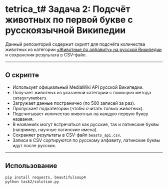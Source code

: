 # tetrica_t# Задача 2: Подсчёт животных по первой букве с русскоязычной Википедии

Данный репозиторий содержит скрипт для подсчёта количества животных из категории
[«Животные по алфавиту» на русской Википедии](https://ru.wikipedia.org/wiki/Категория:Животные_по_алфавиту)  
и сохранения результата в CSV-файл.

---

## О скрипте

- Использует официальный MediaWiki API русской Википедии.
- Получает животных из указанной категории с помощью метода `categorymembers`.
- Загружает данные постранично (по 500 записей за раз).
- Пропускает подкатегории (чтобы считать только животных).
- Подсчитывает количество животных на каждую первую букву названия.
- В названиях могут встречаться как русские, так и латинские буквы
  (например, научные латинские имена).
- Сохраняет результаты в CSV-файл `beasts_api.csv`.
- Записи в CSV сортируются по русскому алфавиту, латинские буквы идут после русских.

---

## Использование

```bash
pip install requests, beautifulsoup4
python task2/solution.py